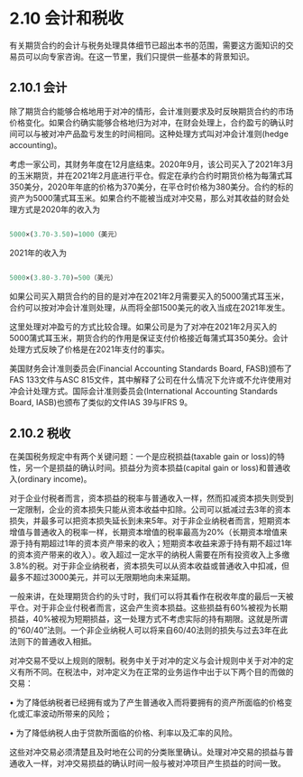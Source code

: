 # 2.10 会计和税收

有关期货合约的会计与税务处理具体细节已超出本书的范围，需要这方面知识的交易员可以向专家咨询。在这一节里，我们只提供一些基本的背景知识。

## 2.10.1 会计

除了期货合约能够合格地用于对冲的情形，会计准则要求及时反映期货合约的市场价格变化。如果合约确实能够合格地归为对冲，在财会处理上，合约盈亏的确认时间可以与被对冲产品盈亏发生的时间相同。这种处理方式叫对冲会计准则(hedge accounting)。

考虑一家公司，其财务年度在12月底结束。2020年9月，该公司买入了2021年3月的玉米期货，并在2021年2月底进行平仓。假定在承约合约时期货价格为每蒲式耳350美分，2020年年底的价格为370美分，在平仓时价格为380美分。合约的标的资产为5000蒲式耳玉米。如果合约不能被当成对冲交易，那么对其收益的财会处理方式是2020年的收入为

```python 

5000×(3.70-3.50)=1000（美元）

```

2021年的收入为

```python 

5000×(3.80-3.70)=500（美元）

```

如果公司买入期货合约的目的是对冲在2021年2月需要买入的5000蒲式耳玉米，合约可以按对冲会计准则处理，从而将全部1500美元的收入当成在2021年发生。

这里处理对冲盈亏的方式比较合理。如果公司是为了对冲在2021年2月买入的5000蒲式耳玉米，期货合约的作用是保证支付价格接近每蒲式耳350美分。会计处理方式反映了价格是在2021年支付的事实。

美国财务会计准则委员会(Financial Accounting Standards Board, FASB)颁布了FAS 133文件与ASC 815文件，其中解释了公司在什么情况下允许或不允许使用对冲会计处理方式。国际会计准则委员会(International Accounting Standards Board, IASB)也颁布了类似的文件IAS 39与IFRS 9。

## 2.10.2 税收

在美国税务规定中有两个关键问题：一个是应税损益(taxable gain or loss)的特性，另一个是损益的确认时间。损益分为资本损益(capital gain or loss)和普通收入(ordinary income)。

对于企业付税者而言，资本损益的税率与普通收入一样，然而扣减资本损失则受到一定限制，企业的资本损失只能从资本收益中扣除。公司可以抵减过去3年的资本损失，并最多可以把资本损失延长到未来5年。对于非企业纳税者而言，短期资本增值与普通收入的税率一样，长期资本增值的税率最高为20%（长期资本增值来源于持有期超过1年的资本资产带来的收入；短期资本收益来源于持有期不超过1年的资本资产带来的收入）。收入超过一定水平的纳税人需要在所有投资收入上多缴3.8%的税。对于非企业纳税者，资本损失可以从资本收益或普通收入中扣减，但最多不超过3000美元，并可以无限期地向未来延期。

一般来讲，在处理期货合约的头寸时，我们可以将其看作在税收年度的最后一天被平仓。对于非企业付税者而言，这会产生资本损益。这些损益有60%被视为长期损益，40%被视为短期损益，这一处理方式不考虑实际的持有期限。这就是所谓的“60/40”法则。一个非企业纳税人可以将来自60/40法则的损失与过去3年在此法则下的普通收入相抵。

对冲交易不受以上规则的限制。税务中关于对冲的定义与会计规则中关于对冲的定义有所不同。在税法中，对冲定义为在正常的业务运作中出于以下两个目的而做的交易：

• 为了降低纳税者已经拥有或为了产生普通收入而将要拥有的资产所面临的价格变化或汇率波动所带来的风险；

• 为了降低纳税人由于贷款所面临的价格、利率以及汇率的风险。

这些对冲交易必须清楚且及时地在公司的分类账里确认。处理对冲交易的损益与普通收入一样，对冲交易损益的确认时间一般与被对冲项目产生损益的时间一致。